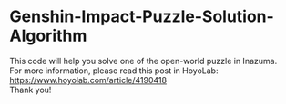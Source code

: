 # Genshin-Impact-Puzzle-Solution-Algorithm
This code will help you solve one of the open-world puzzle in Inazuma.
<br> For more information, please read this post in HoyoLab: https://www.hoyolab.com/article/4190418
<br> Thank you!
